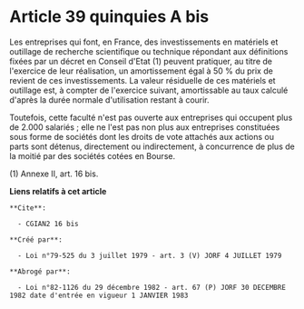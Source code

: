 # Article 39 quinquies A bis

Les entreprises qui font, en France, des investissements en matériels et outillage de recherche scientifique ou technique
répondant aux définitions fixées par un décret en Conseil d'Etat (1) peuvent pratiquer, au titre de l'exercice de leur
réalisation, un amortissement égal à 50 % du prix de revient de ces investissements. La valeur résiduelle de ces matériels et
outillage est, à compter de l'exercice suivant, amortissable au taux calculé d'après la durée normale d'utilisation restant à
courir.

Toutefois, cette faculté n'est pas ouverte aux entreprises qui occupent plus de 2.000 salariés ; elle ne l'est pas non plus
aux entreprises constituées sous forme de sociétés dont les droits de vote attachés aux actions ou parts sont détenus,
directement ou indirectement, à concurrence de plus de la moitié par des sociétés cotées en Bourse.

(1) Annexe II, art. 16 bis.

**Liens relatifs à cet article**

	**Cite**:

	  - CGIAN2 16 bis

	**Créé par**:

	  - Loi n°79-525 du 3 juillet 1979 - art. 3 (V) JORF 4 JUILLET 1979

	**Abrogé par**:

	  - Loi n°82-1126 du 29 décembre 1982 - art. 67 (P) JORF 30 DECEMBRE 1982 date d'entrée en vigueur 1 JANVIER 1983

